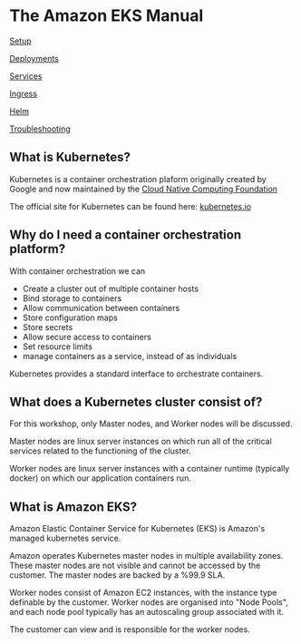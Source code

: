 # The Amazon EKS Manual

[Setup](1-Setup/setup.md "Setup")

[Deployments](2-Deployments/deployments.md "Deployments")

[Services](3-Services/services.md "Services")

[Ingress](4-Ingress/ingress.md "Ingress")

[Helm](5-Helm/helm.md "Helm")

[Troubleshooting](6-Troubleshooting/troubleshooting.md "Troubleshooting")

## What is Kubernetes?

Kubernetes is a container orchestration plaform originally created by Google and now maintained by the [Cloud Native Computing Foundation](https://www.cncf.io/)

The official site for Kubernetes can be found here: [kubernetes.io](https://kubernetes.io/)

## Why do I need a container orchestration platform?

With container orchestration we can

- Create a cluster out of multiple container hosts
- Bind storage to containers
- Allow communication between containers
- Store configuration maps
- Store secrets
- Allow secure access to containers
- Set resource limits
- manage containers as a service, instead of as individuals

Kubernetes provides a standard interface to orchestrate containers.

## What does a Kubernetes cluster consist of?

For this workshop, only Master nodes, and Worker nodes will be discussed.

Master nodes are linux server instances on which run all of the critical services related to the functioning of the cluster.

Worker nodes are linux server instances with a container runtime (typically docker) on which our application containers run.

## What is Amazon EKS?

Amazon Elastic Container Service for Kubernetes (EKS) is Amazon's managed kubernetes service.

Amazon operates Kubernetes master nodes in multiple availability zones. These master nodes are not visible and cannot be accessed by the customer. The master nodes are backed by a %99.9 SLA.

Worker nodes consist of Amazon EC2 instances, with the instance type definable by the customer. Worker nodes are organised into "Node Pools", and each node pool typically has an autoscaling group associated with it.

The customer can view and is responsible for the worker nodes.